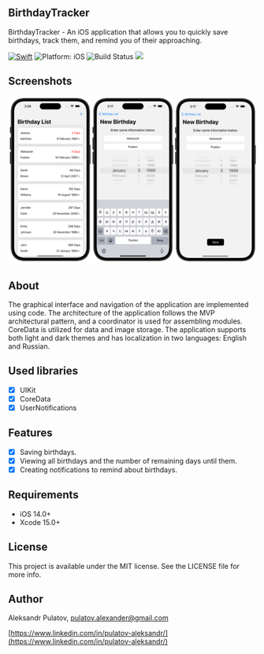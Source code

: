## **BirthdayTracker**

BirthdayTracker - An iOS application that allows you to quickly save birthdays, track them, and remind you of their approaching.

<a href="https://developer.apple.com/swift/"><img src="https://img.shields.io/badge/Swift-5.0-orange.svg" alt="Swift"/></a>
<img src="https://img.shields.io/badge/Platform-iOS%2014.0+-lightgrey.svg" alt="Platform: iOS">
<img src="https://travis-ci.org/louisdh/textor.svg?branch=master" alt="Build Status">
<img src="https://img.shields.io/cocoapods/l/BadgeSwift.svg?style=flat"/>

## Screenshots

![Screenshots](Screenshots/demo.png)

## About

The graphical interface and navigation of the application are implemented using code. The architecture of the application follows the MVP architectural pattern, and a coordinator is used for assembling modules. CoreData is utilized for data and image storage. The application supports both light and dark themes and has localization in two languages: English and Russian.

## Used libraries

- [x] UIKit
- [x] CoreData
- [x] UserNotifications

## Features

- [x] Saving birthdays.
- [x] Viewing all birthdays and the number of remaining days until them.
- [x] Creating notifications to remind about birthdays.

## Requirements

- iOS 14.0+
- Xcode 15.0+
  
## License

This project is available under the MIT license. See the LICENSE file for more info.

## Author

Aleksandr Pulatov, [pulatov.alexander@gmail.com](mailto:pulatov.alexander@gmail.com)

[https://www.linkedin.com/in/pulatov-aleksandr/](https://www.linkedin.com/in/pulatov-aleksandr/)
